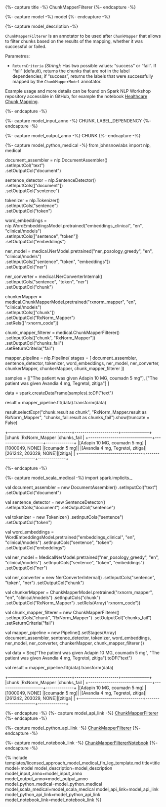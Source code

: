 {%- capture title -%}
ChunkMapperFilterer
{%- endcapture -%}

{%- capture model -%}
model
{%- endcapture -%}

{%- capture model_description -%}

`ChunkMapperFilterer` is an annotator to be used after `ChunkMapper` that allows to filter chunks based on the results of the mapping, whether it was successful or failed.

Parametres:

- `ReturnCriteria` *(String)*: Has two possible values: “success” or “fail”. If “fail” (default), returns the chunks that are not in the label dependencies; if “success”, returns the labels that were successfully mapped by the `ChunkMapperModel` annotator.

Example usage and more details can be found on Spark NLP Workshop repository accessible in GitHub, for example the notebook [Healthcare Chunk Mapping](https://github.com/JohnSnowLabs/spark-nlp-workshop/blob/master/tutorials/Certification_Trainings/Healthcare/26.Chunk_Mapping.ipynb).

{%- endcapture -%}

{%- capture model_input_anno -%}
CHUNK, LABEL_DEPENDENCY
{%- endcapture -%}

{%- capture model_output_anno -%}
CHUNK
{%- endcapture -%}

{%- capture model_python_medical -%}
from johnsnowlabs import nlp, medical

document_assembler = nlp.DocumentAssembler()\
      .setInputCol("text")\
      .setOutputCol("document")

sentence_detector = nlp.SentenceDetector()\
      .setInputCols(["document"])\
      .setOutputCol("sentence")

tokenizer = nlp.Tokenizer()\
      .setInputCols("sentence")\
      .setOutputCol("token")

word_embeddings = nlp.WordEmbeddingsModel.pretrained("embeddings_clinical", "en", "clinical/models")\
      .setInputCols(["sentence", "token"])\
      .setOutputCol("embeddings")

ner_model = medical.NerModel.pretrained("ner_posology_greedy", "en", "clinical/models")\
      .setInputCols(["sentence", "token", "embeddings"])\
      .setOutputCol("ner")

ner_converter = medical.NerConverterInternal()\
      .setInputCols("sentence", "token", "ner")\
      .setOutputCol("chunk")

chunkerMapper = medical.ChunkMapperModel.pretrained("rxnorm_mapper", "en", "clinical/models")\
      .setInputCols(["chunk"])\
      .setOutputCol("RxNorm_Mapper")\
      .setRels(["rxnorm_code"])

chunk_mapper_filterer = medical.ChunkMapperFilterer() \
      .setInputCols(["chunk", "RxNorm_Mapper"]) \
      .setOutputCol("chunks_fail") \
      .setReturnCriteria("fail")

mapper_pipeline = nlp.Pipeline(
      stages = [
          document_assembler,
          sentence_detector,
          tokenizer,
          word_embeddings,
          ner_model,
          ner_converter,
          chunkerMapper,
          chunkerMapper,
          chunk_mapper_filterer
      ])

samples = [["The patient was given Adapin 10 MG, coumadn 5 mg"],
           ["The patient was given Avandia 4 mg, Tegretol, zitiga"] ]
           
data = spark.createDataFrame(samples).toDF("text")

result = mapper_pipeline.fit(data).transform(data)

result.selectExpr("chunk.result as chunk", 
                  "RxNorm_Mapper.result as RxNorm_Mapper", 
                  "chunks_fail.result as chunks_fail").show(truncate = False)

+--------------------------------+----------------------+--------------+
|chunk                           |RxNorm_Mapper         |chunks_fail   |
+--------------------------------+----------------------+--------------+
|[Adapin 10 MG, coumadn 5 mg]    |[1000049, NONE]       |[coumadn 5 mg]|
|[Avandia 4 mg, Tegretol, zitiga]|[261242, 203029, NONE]|[zitiga]      |
+--------------------------------+----------------------+--------------+

{%- endcapture -%}

{%- capture model_scala_medical -%}
import spark.implicits._

val document_assembler = new DocumentAssembler()
    .setInputCol("text")
    .setOutputCol("document")
 
val sentence_detector = new SentenceDetector()
    .setInputCols("document")
    .setOutputCol("sentence")

val tokenizer = new Tokenizer()
    .setInputCols("sentence")
    .setOutputCol("token")

val word_embeddings = WordEmbeddingsModel.pretrained("embeddings_clinical", "en", "clinical/models")
    .setInputCols("sentence", "token")
    .setOutputCol("embeddings")

val ner_model = MedicalNerModel.pretrained("ner_posology_greedy", "en", "clinical/models")
    .setInputCols("sentence", "token", "embeddings")
    .setOutputCol("ner")

val ner_converter = new NerConverterInternal()
    .setInputCols("sentence", "token", "ner")
    .setOutputCol("chunk")

val chunkerMapper = ChunkMapperModel.pretrained("rxnorm_mapper", "en", "clinical/models")
    .setInputCols("chunk")
    .setOutputCol("RxNorm_Mapper")
    .setRels(Array("rxnorm_code"))

val chunk_mapper_filterer = new ChunkMapperFilterer()
    .setInputCols("chunk", "RxNorm_Mapper")
    .setOutputCol("chunks_fail")
    .setReturnCriteria("fail")

val mapper_pipeline = new Pipeline().setStages(Array(
    document_assembler,
    sentence_detector,
    tokenizer,
    word_embeddings,
    ner_model,
    ner_converter,
    chunkerMapper,
    chunk_mapper_filterer
    ))


val data = Seq("The patient was given Adapin 10 MG, coumadn 5 mg",
"The patient was given Avandia 4 mg, Tegretol, zitiga").toDF("text")

val result = mapper_pipeline.fit(data).transform(data)

+--------------------------------+----------------------+--------------+
|chunk                           |RxNorm_Mapper         |chunks_fail   |
+--------------------------------+----------------------+--------------+
|[Adapin 10 MG, coumadn 5 mg]    |[1000049, NONE]       |[coumadn 5 mg]|
|[Avandia 4 mg, Tegretol, zitiga]|[261242, 203029, NONE]|[zitiga]      |
+--------------------------------+----------------------+--------------+

{%- endcapture -%}
{%- capture model_api_link -%}
[ChunkMapperFilterer](https://nlp.johnsnowlabs.com/licensed/api/com/johnsnowlabs/nlp/annotators/chunker/ChunkMapperFilterer.html)
{%- endcapture -%}

{%- capture model_python_api_link -%}
[ChunkMapperFilterer](https://nlp.johnsnowlabs.com/licensed/api/python/reference/autosummary/sparknlp_jsl/annotator/chunker/chunkmapper_filterer/index.html#sparknlp_jsl.annotator.chunker.chunkmapper_filterer.ChunkMapperFilterer)
{%- endcapture -%}

{%- capture model_notebook_link -%}
[ChunkMapperFiltererNotebook](https://github.com/JohnSnowLabs/spark-nlp-workshop/blob/master/Spark_NLP_Udemy_MOOC/Healthcare_NLP/ChunkMapperFilterer.ipynb)
{%- endcapture -%}


{% include templates/licensed_approach_model_medical_fin_leg_template.md
title=title
model=model
model_description=model_description
model_input_anno=model_input_anno
model_output_anno=model_output_anno
model_python_medical=model_python_medical
model_scala_medical=model_scala_medical
model_api_link=model_api_link
model_python_api_link=model_python_api_link
model_notebook_link=model_notebook_link
%}
